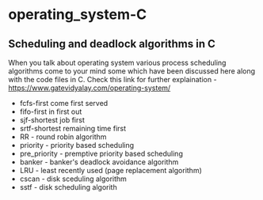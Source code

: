 # operating_system-C
## Scheduling and deadlock algorithms in C
When you talk about operating system various process scheduling algorithms come to your mind some which have been discussed here along with the code files in C.
Check this link for further explaination - https://www.gatevidyalay.com/operating-system/
- fcfs-first come first served
- fifo-first in first out
- sjf-shortest job first
- srtf-shortest remaining time first
- RR - round robin algorithm
- priority - priority based scheduling
- pre_priority - premptive priority based scheduling
- banker - banker's deadlock avoidance algorithm
- LRU - least recently used (page replacement algorithm)
- cscan - disk sceduling algorithm 
- sstf - disk scheduling algorith
